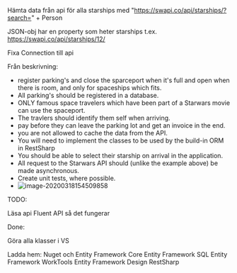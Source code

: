 Hämta data från api för alla starships med "https://swapi.co/api/starships/?search=" + Person

JSON-obj har en property som heter starships t.ex. https://swapi.co/api/starships/12/

Fixa Connection till api

Från beskrivning:

- register parking's and close the sparceport when it's full and open when there is room, and only for spaceships which fits.
- All parking's should be registered in a database.
- ONLY famous space travelers which have been part of a Starwars movie can use the spaceport.
- The travlers should identify them self when arriving.
- pay before they can leave the parking lot and get an invoice in the end.
- you are not allowed to cache the data from the API.
- You will need to implement the classes to be used by the build-in ORM in RestSharp
- You should be able to select their starship on arrival in the application.
- All request to the Starwars API should (unlike the example above) be made asynchronous.
- Create unit tests, where possible.
- ![image-20200318154509858](C:\Users\Benka1\AppData\Roaming\Typora\typora-user-images\image-20200318154509858.png)

TODO:

Läsa api
Fluent API så det fungerar

Done:

Göra alla klasser i VS

Ladda hem:
Nuget och Entity Framework Core 
Entity Framework SQL
Entity Framework WorkTools
Entity Framework Design
RestSharp

